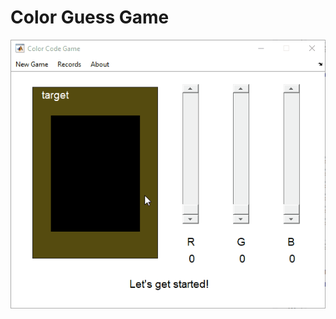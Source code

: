# Color Guess Game

![](https://github.com/keizikang/MATLAB/blob/main/color_guess_game/color%20guess%20game.gif?raw=true)
